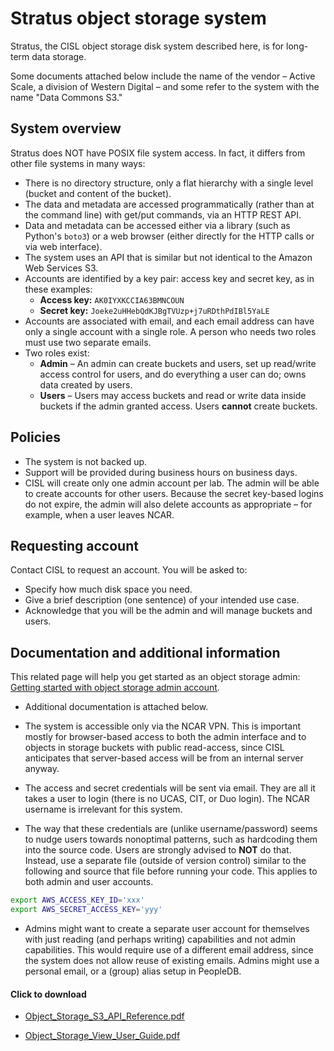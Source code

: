 # Stratus object storage system

Stratus, the CISL object storage disk system described here, is for
long-term data storage.

Some documents attached below include the name of the vendor – Active
Scale, a division of Western Digital – and some refer to the system with
the name "Data Commons S3."

## System overview

Stratus does NOT have POSIX file system access. In fact, it differs from
other file systems in many ways:

- There is no directory structure, only a flat hierarchy with a single
  level (bucket and content of the bucket).
- The data and metadata are accessed programmatically (rather than at
  the command line) with get/put commands, via an HTTP REST API.
- Data and metadata can be accessed either via a library (such as
  Python's `boto3`) or a web browser (either directly for the HTTP calls
  or via web interface).
- The system uses an API that is similar but not identical to the Amazon
  Web Services S3.
- Accounts are identified by a key pair: access key and secret key, as
  in these examples:
    - **Access key:** `AK0IYXKCCIA63BMNCOUN`
    - **Secret key:** `Joeke2uHHebQdKJBgTVUzp+j7uRDthPdIBl5YaLE`
- Accounts are associated with email, and each email address can have
  only a single account with a single role. A person who needs two roles
  must use two separate emails.
- Two roles exist:
    - **Admin** – An admin can create buckets and users, set up read/write
      access control for users, and do everything a user can do; owns data
      created by users.
    - **Users** – Users may access buckets and read or write data inside
      buckets if the admin granted access. Users **cannot** create
      buckets.

## Policies

- The system is not backed up.
- Support will be provided during business hours on business days.
- CISL will create only one admin account per lab. The admin will be
  able to create accounts for other users. Because the secret key-based
  logins do not expire, the admin will also delete accounts as
  appropriate – for example, when a user leaves NCAR.

## Requesting account

Contact CISL to request an account. You will be asked to:
- Specify how much disk space you need.
- Give a brief description (one sentence) of your intended use case.
- Acknowledge that you will be the admin and will manage buckets and
  users.

## Documentation and additional information

This related page will help you get started as an object storage
admin: [Getting started with object storage admin account](./getting-started-with-an-object-storage-admin-account.md).

- Additional documentation is attached below.

- The system is accessible only via the NCAR VPN. This is important
  mostly for browser-based access to both the admin interface and to objects
  in storage buckets with public read-access, since CISL anticipates that
  server-based access will be from an internal server anyway.

- The access and secret credentials will be sent via email. They are all
  it takes a user to login (there is no UCAS, CIT, or Duo login). The
  NCAR username is irrelevant for this system.

- The way that these credentials are (unlike username/password) seems to
  nudge users towards nonoptimal patterns, such as hardcoding them into
  the source code. Users are strongly advised to **NOT** do that.
  Instead, use a separate file (outside of version control) similar to
  the following and source that file before running your code. This
  applies to both admin and user accounts.
```bash
export AWS_ACCESS_KEY_ID='xxx'
export AWS_SECRET_ACCESS_KEY='yyy'
```

- Admins might want to create a separate user account for themselves
  with just reading (and perhaps writing) capabilities and not admin
  capabilities. This would require use of a different email address,
  since the system does not allow reuse of existing emails. Admins
  might use a personal email, or a (group) alias setup in PeopleDB.

#### Click to download

- [Object_Storage_S3_API_Reference.pdf](https://kb.ucar.edu/download/attachments/70549594/Object_Storage_S3_API_Reference.pdf?version=1&modificationDate=1627579030000&api=v2)

- [Object_Storage_View_User_Guide.pdf](https://kb.ucar.edu/download/attachments/70549594/Object_Storage_View_User_Guide.pdf?version=1&modificationDate=1627579077000&api=v2)
